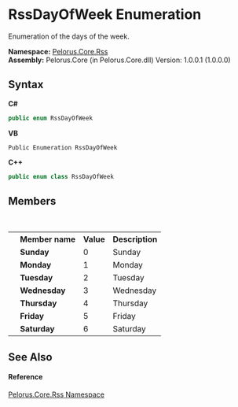 # RssDayOfWeek Enumeration
 

Enumeration of the days of the week.

**Namespace:**&nbsp;<a href="683C06D0">Pelorus.Core.Rss</a><br />**Assembly:**&nbsp;Pelorus.Core (in Pelorus.Core.dll) Version: 1.0.0.1 (1.0.0.0)

## Syntax

**C#**<br />
``` C#
public enum RssDayOfWeek
```

**VB**<br />
``` VB
Public Enumeration RssDayOfWeek
```

**C++**<br />
``` C++
public enum class RssDayOfWeek
```


## Members
&nbsp;<table><tr><th></th><th>Member name</th><th>Value</th><th>Description</th></tr><tr><td /><td target="F:Pelorus.Core.Rss.RssDayOfWeek.Sunday">**Sunday**</td><td>0</td><td>Sunday</td></tr><tr><td /><td target="F:Pelorus.Core.Rss.RssDayOfWeek.Monday">**Monday**</td><td>1</td><td>Monday</td></tr><tr><td /><td target="F:Pelorus.Core.Rss.RssDayOfWeek.Tuesday">**Tuesday**</td><td>2</td><td>Tuesday</td></tr><tr><td /><td target="F:Pelorus.Core.Rss.RssDayOfWeek.Wednesday">**Wednesday**</td><td>3</td><td>Wednesday</td></tr><tr><td /><td target="F:Pelorus.Core.Rss.RssDayOfWeek.Thursday">**Thursday**</td><td>4</td><td>Thursday</td></tr><tr><td /><td target="F:Pelorus.Core.Rss.RssDayOfWeek.Friday">**Friday**</td><td>5</td><td>Friday</td></tr><tr><td /><td target="F:Pelorus.Core.Rss.RssDayOfWeek.Saturday">**Saturday**</td><td>6</td><td>Saturday</td></tr></table>

## See Also


#### Reference
<a href="683C06D0">Pelorus.Core.Rss Namespace</a><br />